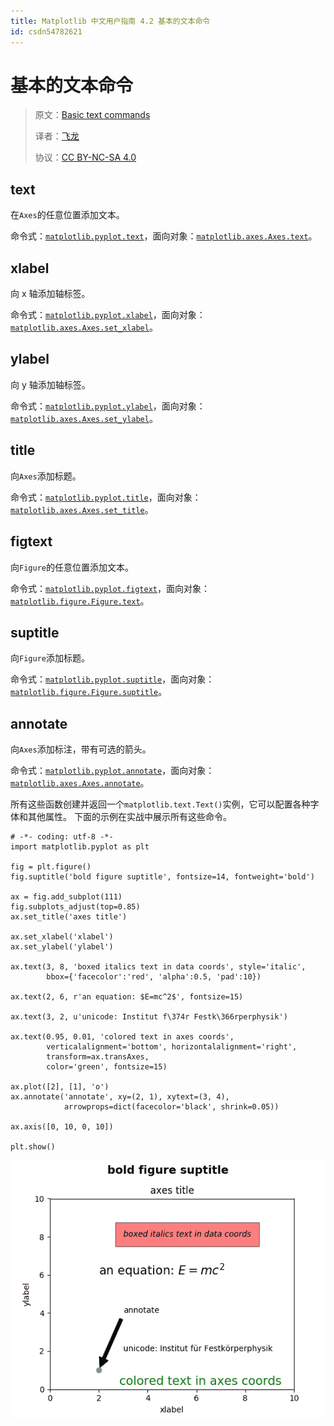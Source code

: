```yaml
---
title: Matplotlib 中文用户指南 4.2 基本的文本命令
id: csdn54782621
---
```


# 基本的文本命令

> 原文：[Basic text commands](http://matplotlib.org/users/text_intro.html#basic-text-commands)
> 
> 译者：[飞龙](https://github.com/)
> 
> 协议：[CC BY-NC-SA 4.0](http://creativecommons.org/licenses/by-nc-sa/4.0/)

## text

在`Axes`的任意位置添加文本。

命令式：[`matplotlib.pyplot.text`](http://matplotlib.org/api/pyplot_api.html#matplotlib.pyplot.text)，面向对象：[`matplotlib.axes.Axes.text`](http://matplotlib.org/api/axes_api.html#matplotlib.axes.Axes.text)。

## xlabel

向 x 轴添加轴标签。

命令式：[`matplotlib.pyplot.xlabel`](http://matplotlib.org/api/pyplot_api.html#matplotlib.pyplot.xlabel)，面向对象：[`matplotlib.axes.Axes.set_xlabel`](http://matplotlib.org/api/axes_api.html#matplotlib.axes.Axes.set_xlabel)。

## ylabel

向 y 轴添加轴标签。

命令式：[`matplotlib.pyplot.ylabel`](http://matplotlib.org/api/pyplot_api.html#matplotlib.pyplot.ylabel)，面向对象：[`matplotlib.axes.Axes.set_ylabel`](http://matplotlib.org/api/axes_api.html#matplotlib.axes.Axes.set_ylabel)。

## title

向`Axes`添加标题。

命令式：[`matplotlib.pyplot.title`](http://matplotlib.org/api/pyplot_api.html#matplotlib.pyplot.title)，面向对象：[`matplotlib.axes.Axes.set_title`](http://matplotlib.org/api/axes_api.html#matplotlib.axes.Axes.set_title)。

## figtext

向`Figure`的任意位置添加文本。

命令式：[`matplotlib.pyplot.figtext`](http://matplotlib.org/api/pyplot_api.html#matplotlib.pyplot.figtext)，面向对象：[`matplotlib.figure.Figure.text`](http://matplotlib.org/api/figure_api.html#matplotlib.figure.Figure.text)。

## suptitle

向`Figure`添加标题。

命令式：[`matplotlib.pyplot.suptitle`](http://matplotlib.org/api/pyplot_api.html#matplotlib.pyplot.suptitle)，面向对象：[`matplotlib.figure.Figure.suptitle`](http://matplotlib.org/api/figure_api.html#matplotlib.figure.Figure.suptitle)。

## annotate

向`Axes`添加标注，带有可选的箭头。

命令式：[`matplotlib.pyplot.annotate`](http://matplotlib.org/api/pyplot_api.html#matplotlib.pyplot.annotate)，面向对象：[`matplotlib.axes.Axes.annotate`](http://matplotlib.org/api/axes_api.html#matplotlib.axes.Axes.annotate)。

所有这些函数创建并返回一个`matplotlib.text.Text()`实例，它可以配置各种字体和其他属性。 下面的示例在实战中展示所有这些命令。

```
# -*- coding: utf-8 -*-
import matplotlib.pyplot as plt

fig = plt.figure()
fig.suptitle('bold figure suptitle', fontsize=14, fontweight='bold')

ax = fig.add_subplot(111)
fig.subplots_adjust(top=0.85)
ax.set_title('axes title')

ax.set_xlabel('xlabel')
ax.set_ylabel('ylabel')

ax.text(3, 8, 'boxed italics text in data coords', style='italic',
        bbox={'facecolor':'red', 'alpha':0.5, 'pad':10})

ax.text(2, 6, r'an equation: $E=mc^2$', fontsize=15)

ax.text(3, 2, u'unicode: Institut f\374r Festk\366rperphysik')

ax.text(0.95, 0.01, 'colored text in axes coords',
        verticalalignment='bottom', horizontalalignment='right',
        transform=ax.transAxes,
        color='green', fontsize=15)

ax.plot([2], [1], 'o')
ax.annotate('annotate', xy=(2, 1), xytext=(3, 4),
            arrowprops=dict(facecolor='black', shrink=0.05))

ax.axis([0, 10, 0, 10])

plt.show()
```

![](../img/76ab3fc1f46f8b0cc5495adaf91053d9.png)